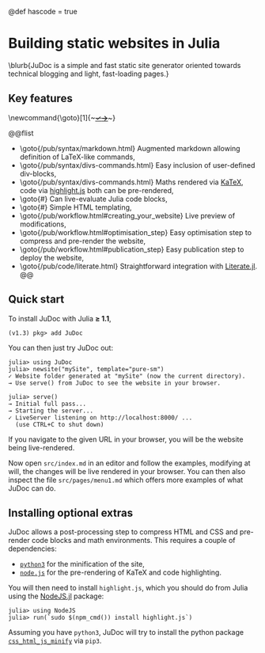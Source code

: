 @def hascode = true

# Building static websites in Julia

\blurb{JuDoc is a simple and fast static site generator oriented towards technical blogging and light, fast-loading pages.}

## Key features

\newcommand{\goto}[1]{~~~<a href="!#1" id="goto"><span id="check">&check;</span><span id="arrow"><b>&rarr;</b></span></a>~~~}

@@flist
* \goto{/pub/syntax/markdown.html} Augmented markdown allowing definition of LaTeX-like commands,
* \goto{/pub/syntax/divs-commands.html} Easy inclusion of user-defined div-blocks,
* \goto{/pub/syntax/divs-commands.html} Maths rendered via [KaTeX](https://katex.org/), code via [highlight.js](https://highlightjs.org) both can be pre-rendered,
* \goto{#} Can live-evaluate Julia code blocks,
* \goto{#} Simple HTML templating,
* \goto{/pub/workflow.html#creating_your_website} Live preview of modifications,
* \goto{/pub/workflow.html#optimisation_step} Easy optimisation step to compress and pre-render the website,
* \goto{/pub/workflow.html#publication_step} Easy publication step to deploy the website,
* \goto{/pub/code/literate.html} Straightforward integration with [Literate.jl](https://github.com/fredrikekre/Literate.jl).
@@

## Quick start

To install JuDoc with Julia **≥ 1.1**,

```julia-repl
(v1.3) pkg> add JuDoc
```

You can then just try JuDoc out:

```julia-repl
julia> using JuDoc
julia> newsite("mySite", template="pure-sm")
✓ Website folder generated at "mySite" (now the current directory).
→ Use serve() from JuDoc to see the website in your browser.

julia> serve()
→ Initial full pass...
→ Starting the server...
✓ LiveServer listening on http://localhost:8000/ ...
  (use CTRL+C to shut down)
```

If you navigate to the given URL in your browser, you will be the website being live-rendered.

Now open `src/index.md` in an  editor and follow the examples, modifying at will, the changes will be live rendered in your browser.
You can then also inspect the file `src/pages/menu1.md` which offers more examples of what JuDoc can do.

## Installing optional extras

JuDoc allows a post-processing step to compress HTML and CSS and pre-render code blocks and math environments.
This requires a couple of dependencies:

* [`python3`](https://www.python.org/downloads/) for the minification of the site,
* [`node.js`](https://nodejs.org/en/) for the pre-rendering of KaTeX and code highlighting.

You will then need to install `highlight.js`, which you should do from Julia using the [NodeJS.jl](https://github.com/davidanthoff/NodeJS.jl) package:

```julia-repl
julia> using NodeJS
julia> run(`sudo $(npm_cmd()) install highlight.js`)
```

Assuming you have `python3`, JuDoc will try to install the python package [`css_html_js_minify`](https://github.com/juancarlospaco/css-html-js-minify) via `pip3`.
